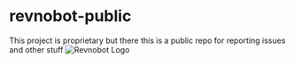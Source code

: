 # revnobot-public
This project is proprietary but there this is a public repo for reporting issues and other stuff
![Revnobot Logo](https://cdn.discordapp.com/avatars/898180745493876817/b9143144cef9e21c529ff729477449e8.png?size=1024 "Revnobot Logo")
